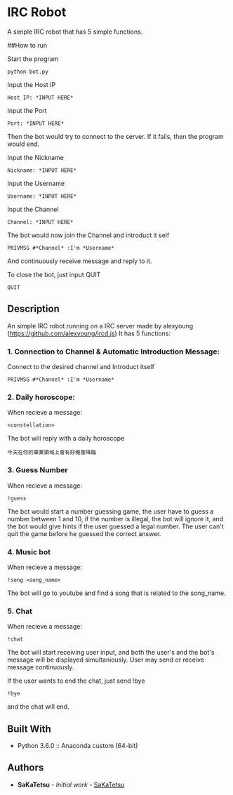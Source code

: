 # IRC Robot
A simple IRC robot that has 5 simple functions.

##How to run

Start the program
```
python bot.py
```

Input the Host IP
```
Host IP: *INPUT HERE*
```

Input the Port
```
Port: *INPUT HERE*
```

Then the bot would try to connect to the server.
If it fails, then the program would end.

Input the Nickname
```
Nickname: *INPUT HERE*
```

Input the Username
```
Username: *INPUT HERE*
```

Input the Channel
```
Channel: *INPUT HERE*
```

The bot would now join the Channel and introduct it self

```
PRIVMSG #*Channel* :I'm *Username*
```

And continuously receive message and reply to it.

To close the bot, just input QUIT
```
QUIT
```

## Description

An simple IRC robot running on a IRC server made by alexyoung (https://github.com/alexyoung/ircd.js)
It has 5 functions:

### 1. Connection to Channel & Automatic Introduction Message:

Connect to the desired channel and Introduct itself
```
PRIVMSG #*Channel* :I'm *Username*
```

### 2. Daily horoscope:

When recieve a message:
```
<constellation>
```

The bot will reply with a daily horoscope
```
今天在你的專業領域上會有好機會降臨
```

### 3. Guess Number

When recieve a message:
```
!guess
```

The bot would start a number guessing game, 
the user have to guess a number between 1 and 10, 
if the number is illegal, the bot will ignore it,
and the bot would give hints if the user guessed a legal number.
The user can't quit the game before he guessed the correct answer.

### 4. Music bot

When recieve a message:
```
!song <song_name>
```

The bot will go to youtube and find a song that is related to the song_name.

### 5. Chat

When recieve a message:
```
!chat
```

The bot will start receiving user input,
and both the user's and the bot's message will be displayed simultaniously.
User may send or receive message continuously.

If the user wants to end the chat, 
just send !bye
```
!bye
```

and the chat will end.

## Built With

* Python 3.6.0 :: Anaconda custom (64-bit)

## Authors

* **SaKaTetsu** - *Initial work* - [SaKaTetsu](https://github.com/SaKaTetsu)
